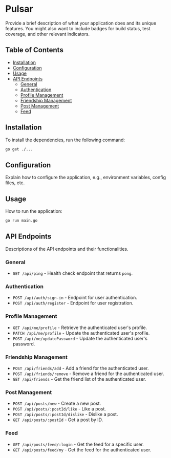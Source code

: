 # Pulsar

Provide a brief description of what your application does and its unique features. You might also want to include badges for build status, test coverage, and other relevant indicators.

## Table of Contents

- [Installation](#installation)
- [Configuration](#configuration)
- [Usage](#usage)
- [API Endpoints](#api-endpoints)
  - [General](#general)
  - [Authentication](#authentication)
  - [Profile Management](#profile-management)
  - [Friendship Management](#friendship-management)
  - [Post Management](#post-management)
  - [Feed](#feed)

## Installation

To install the dependencies, run the following command:

```sh
go get ./...
```

## Configuration

Explain how to configure the application, e.g., environment variables, config files, etc.

## Usage

How to run the application:

```sh
go run main.go
```

## API Endpoints

Descriptions of the API endpoints and their functionalities.

### General

- `GET /api/ping` - Health check endpoint that returns `pong`.

### Authentication

- `POST /api/auth/sign-in` - Endpoint for user authentication.
- `POST /api/auth/register` - Endpoint for user registration.

### Profile Management

- `GET /api/me/profile` - Retrieve the authenticated user's profile.
- `PATCH /api/me/profile` - Update the authenticated user's profile.
- `POST /api/me/updatePassword` - Update the authenticated user's password.

### Friendship Management

- `POST /api/friends/add` - Add a friend for the authenticated user.
- `POST /api/friends/remove` - Remove a friend for the authenticated user.
- `GET /api/friends` - Get the friend list of the authenticated user.

### Post Management

- `POST /api/posts/new` - Create a new post.
- `POST /api/posts/:postId/like` - Like a post.
- `POST /api/posts/:postId/dislike` - Dislike a post.
- `GET /api/posts/:postId` - Get a post by ID.

### Feed

- `GET /api/posts/feed/:login` - Get the feed for a specific user.
- `GET /api/posts/feed/my` - Get the feed for the authenticated user.
